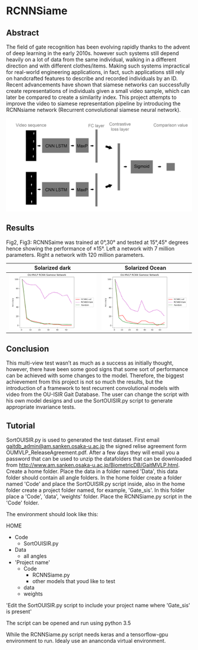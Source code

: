 # RCNNSiame

## Abstract

The field of gate recognition has been evolving rapidly thanks to the advent of deep learning in the early 2010s. however such systems still depend heavily on a lot of data from the same individual, walking in a different direction and with different clothes/items. Making such systems impractical for real-world engineering applications, in fact, such applications still rely on handcrafted features to describe and recorded individuals by an ID. Recent advancements have shown that siamese networks can successfully create representations of individuals given a small video sample, which can later be compared to create a similarity index. This project attempts to improve the video to siamese representation pipeline by introducing the RCNNsiame network (Recurrent convolutional siamese neural network).

![Screenshot](model_architecture.jpg)

## Results

Fig2, Fig3: RCNNSaime was trained at 0°,30° and tested at 15°,45° degrees hence showing the performance of ±15°. Left a network with 7 million parameters. Right a network with 120 million parameters.

Solarized dark             |  Solarized Ocean
:-------------------------:|:-------------------------:
![Screenshot](figure1.png) | ![Screenshot](figure2.png)

## Conclusion

This multi-view test wasn’t as much as a success as initially thought, however, there have been some good signs that some sort of performance can be achieved with some changes to the model. Therefore, the biggest achievement from this project is not so much the results, but the introduction of a framework to test recurrent convolutional models with video from the OU-ISIR Gait Database. The user can change the script with his own model designs and use the SortOUISIR.py script to generate appropriate invariance tests.

## Tutorial

SortOUISIR.py is used to generated the test dataset. First email gaitdb_admin@am.sanken.osaka-u.ac.jp the signed relise agreement form OUMVLP_ReleaseAgreement.pdf. After a few days they will email you a password that can be used to unzip the datafolders that can be downloaded from http://www.am.sanken.osaka-u.ac.jp/BiometricDB/GaitMVLP.html. Create a home folder. Place the data in a folder named 'Data', this data folder should contain all angle folders. In the home folder create a folder named 'Code' and place the SortOUISIR.py script inside, also in the home folder create a project folder named, for example, 'Gate_sis'. In this folder place a 'Code', 'data', 'weights' folder. Place the RCNNSiame.py script in the 'Code' folder.

The environment should look like this:

HOME
* Code
    * SortOUISIR.py
* Data
    * all angles
* 'Project name'
    * Code
        * RCNNSiame.py
        * other models that youd like to test
    * data
    * weights


'Edit the SortOUISIR.py script to include your project name where 'Gate_sis' is present'

The script can be opened and run using python 3.5

While the RCNNSiame.py script needs keras and a tensorflow-gpu environment to run. Idealy use an ananconda virtual environment.
